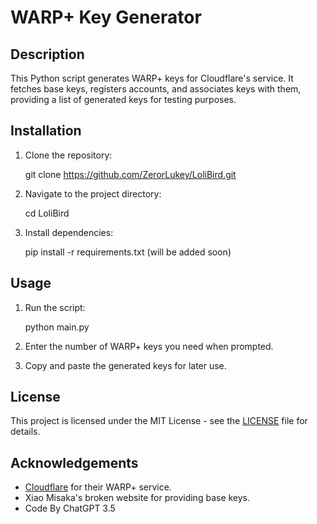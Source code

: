 # WARP+ Key Generator

## Description
This Python script generates WARP+ keys for Cloudflare's service. It fetches base keys, registers accounts, and associates keys with them, providing a list of generated keys for testing purposes.

## Installation
1. Clone the repository:
   
   git clone https://github.com/ZerorLukey/LoliBird.git

2. Navigate to the project directory:

   cd LoliBird

3. Install dependencies:

   pip install -r requirements.txt (will be added soon)

## Usage
1. Run the script:

   python main.py

2. Enter the number of WARP+ keys you need when prompted.

3. Copy and paste the generated keys for later use.

## License
This project is licensed under the MIT License - see the [LICENSE](LICENSE) file for details.

## Acknowledgements
- [Cloudflare](https://www.cloudflare.com/) for their WARP+ service.
- Xiao Misaka's broken website for providing base keys.
- Code By ChatGPT 3.5
